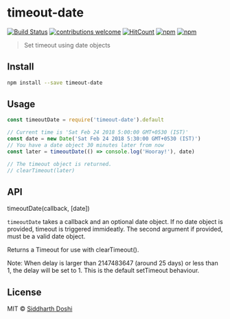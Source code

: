 # timeout-date

[![Build Status](https://travis-ci.org/doshisid/timeout-date.svg?branch=master)](https://travis-ci.org/doshisid/timeout-date) [![contributions welcome](https://img.shields.io/badge/contributions-welcome-brightgreen.svg?style=flat)](https://github.com/doshisid/timeout-date/issues) [![HitCount](http://hits.dwyl.io/doshisid/timeout-date.svg)](http://hits.dwyl.io/doshisid/timeout-date) [![npm](https://img.shields.io/npm/v/timeout-date.svg)](https://www.npmjs.com/package/timeout-date) [![npm](https://img.shields.io/npm/l/timeout-date.svg)](https://www.npmjs.com/package/timeout-date)

> Set timeout using date objects

## Install

```bash
npm install --save timeout-date
```

## Usage

```js
const timeoutDate = require('timeout-date').default

// Current time is 'Sat Feb 24 2018 5:00:00 GMT+0530 (IST)'
const date = new Date('Sat Feb 24 2018 5:30:00 GMT+0530 (IST)')
// You have a date object 30 minutes later from now
const later = timeoutDate(() => console.log('Hooray!'), date)

// The timeout object is returned.
// clearTimeout(later)
```

## API

timeoutDate(callback, [date])

`timeoutDate` takes a callback and an optional date object. If no date object is
provided, timeout is triggered immideatly. The second argument if provided,
must be a valid date object.

Returns a Timeout for use with clearTimeout().

Note: When delay is larger than 2147483647 (around 25 days) or less than 1, the
delay will be set to 1. This is the default setTimeout behaviour.

## License

MIT © [Siddharth Doshi](https://sid.sh)

